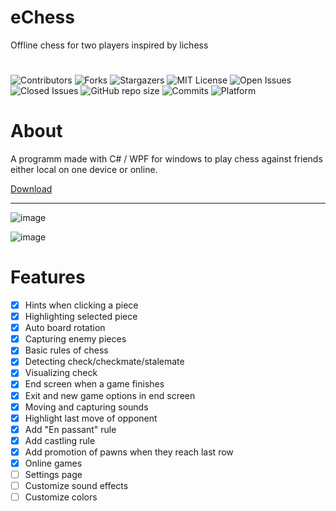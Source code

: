 # eChess

Offline chess for two players inspired by lichess
#
![Contributors](https://img.shields.io/github/contributors/SagMeinenNamen/eChess.svg?style=for-the-badge)
![Forks](https://img.shields.io/github/forks/SagMeinenNamen/eChess.svg?style=for-the-badge)
![Stargazers](https://img.shields.io/github/stars/SagMeinenNamen/eChess.svg?style=for-the-badge)
![MIT License](https://img.shields.io/github/license/SagMeinenNamen/eChess.svg?style=for-the-badge)
![Open Issues](https://img.shields.io/github/issues-raw/SagMeinenNamen/eChess.svg?style=for-the-badge)
![Closed Issues](https://img.shields.io/github/issues-closed-raw/SagMeinenNamen/eChess.svg?style=for-the-badge)
![GitHub repo size](https://img.shields.io/github/repo-size/SagMeinenNamen/eChess.svg?style=for-the-badge)
![Commits](https://img.shields.io/github/commit-activity/y/SagMeinenNamen/eChess.svg?style=for-the-badge)
![Platform](https://img.shields.io/badge/platform-windows-blue.svg?style=for-the-badge)

# About

A programm made with C# / WPF for windows to play chess against friends either local on one device or online.

[Download](https://github.com/SagMeinenNamen/eChess/releases/download/v1.0/eChess.exe)

<hr>

![image](https://user-images.githubusercontent.com/62218506/160243290-54b2295a-c946-447f-afc4-795c997a64e2.png)

![image](https://user-images.githubusercontent.com/62218506/160243262-43dd692a-a971-4ea8-9e75-745d7ecd9119.png)

# Features

- [x] Hints when clicking a piece
- [x] Highlighting selected piece
- [x] Auto board rotation
- [x] Capturing enemy pieces
- [x] Basic rules of chess
- [x] Detecting check/checkmate/stalemate
- [x] Visualizing check
- [x] End screen when a game finishes
- [x] Exit and new game options in end screen
- [x] Moving and capturing sounds
- [x] Highlight last move of opponent
- [x] Add "En passant" rule
- [x] Add castling rule
- [x] Add promotion of pawns when they reach last row
- [x] Online games
- [ ] Settings page
- [ ] Customize sound effects
- [ ] Customize colors
